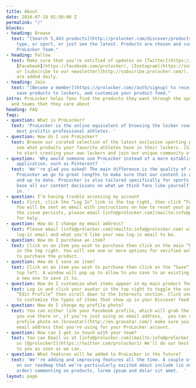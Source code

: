 ```yaml
---
title: About
date: 2016-07-19 02:50:00 Z
permalink: "/"
blocks:
- heading: Browse
  text: "[Search 5,443 products](http://prolocker.com/discover/products) by brand,
    type, or sport, or just see the latest. Products are chosen and curated by the
    ProLocker Team."
- heading: Follow
  text: Make sure that you’re notified of updates on [Twitter](https://twitter.com/prolocker1),
    [Facebook](https://facebook.com/prolocker), [Instagram](https://instagram.com/prolocker)
    or [subscribe to our newsletter](http://subscribe.prolocker.com/). New products
    are added daily.
- heading: Join
  text: "[Become a member](https://prolocker.com//auth/signup) to receive email notifications,
    save products to lockers, and customize your product feed."
intro: ProLocker helps fans find the products they want through the sports, athletes
  and teams that they care about
heading: FAQ
faqs:
- question: What is ProLocker?
  text: 'ProLocker is the online equivalent of browsing the locker rooms of the world''s
    most prolific professional athletes. '
- question: How do I use ProLocker?
  text: Browse our curated selection of the latest exclusive sporting products, or
    see what products your favorite athletes have in their lockers. [Sign up](http://prolocker.com/auth/signup)
    to start creating your own lockers and join our unique community of sports fans.
- question: 'Why would someone use ProLocker instead of a more established bookmarking
    application, such as Pinterest?  '
  text: 'We''re glad you asked! The main difference is the quality of content. At
    ProLocker we go to great lengths to make sure that our content is authentic, relevant
    and up to date. ProLocker is also tailored specifically for sports fans, so we
    base all our content decisions on what we think fans like yourself would be interested
    in. '
- question: I’m having trouble accessing my account
  text: First, click the “Log In” link in the top right, then click “Forgot Password”.
    You will be sent an email with instructions on how to reset your password. If
    the issue persists, please email [info@prolocker.com](mailto:info@prolocker.com)
    for help.
- question: How do I change my email address?
  text: Please email [info@prolocker.com](mailto:info@prolocker.com) with your current
    log-in email and what you’d like your new log-in email to be.
- question: How do I purchase an item?
  text: Click on an item you wish to purchase then click on the main “Purchase” button
    in the top right. You will see one or more options for verified online locations
    to purchase the product.
- question: How do I save an item?
  text: Click on an item you wish to purchase then click on the “Save” link in the
    top left. A window will pop up to allow to you save to an existing locker or create
    a new one to save it to.
- question: How do I customize what items appear in my main product feed?
  text: Log in and click your avatar in the top right to toggle the user menu. Click
    “Edit Profile” then scroll down to the Interests section. Click one or more interests
    to customize the types of items that show up in your Discover feed.
- question: How do I change my profile photo?
  text: You can either link your Facebook profile, which will grab the same avatar
    you use there or, if you're just using an email address,  you can add a custom
    profile photo on [Gravatar](http://en.gravatar.com/) make sure you use the same
    email address that you're using for your ProLocker account.
- question: How can I get in touch with your team?
  text: You can Email us at [info@prolocker.com](mailto:info@prolocker.com) or Tweet
    us [@prolocker1](https://twitter.com/prolocker1) We'll do our best to get back
    to you as soon as we can.
- question: What features will be added to ProLocker in the future?
  text: 'We''re adding and improving features all the time. A couple of the next items
    on our roadmap that we’re particularly excited about include (in no particular
    order) commenting on products, lorem ipsum and dolar sit amet.  '
layout: page
---
```


